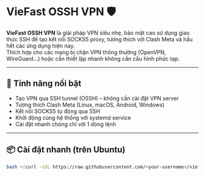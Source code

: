 # VieFast OSSH VPN 🛡️

**VieFast OSSH VPN** là giải pháp VPN siêu nhẹ, bảo mật cao sử dụng giao thức SSH để tạo kết nối SOCKS5 proxy, tương thích với Clash Meta và hầu hết các ứng dụng hiện nay.  
Thích hợp cho các mạng bị chặn VPN thông thường (OpenVPN, WireGuard...) hoặc cần thiết lập nhanh không cần cấu hình phức tạp.

---

## 🚀 Tính năng nổi bật

- Tạo VPN qua SSH tunnel (OSSH) – không cần cài đặt VPN server
- Tương thích Clash Meta (Linux, macOS, Android, Windows)
- Kết nối SOCKS5 tự động qua SSH
- Khởi động cùng hệ thống với systemd service
- Cài đặt nhanh chóng chỉ với 1 dòng lệnh

---

## 📦 Cài đặt nhanh (trên Ubuntu)

```bash
bash <(curl -sSL https://raw.githubusercontent.com/<your-username>/viefast-ossh-vpn/main/install.sh)
